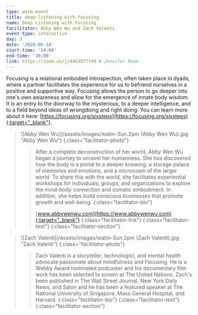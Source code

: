 ```yaml
---
type: watm-event
title: deep-listening-with-focusing
name: Deep Listening with Focusing
facilitator: Abby Wen Wu and Zach Valenti
event-type: interactive
day: 3
date: '2020-06-14'
start-time: '14:00'
end-time: '16:00'
link: https://zoom.us/j/4463977749 # Jennifer Room
---
```


Focusing is a relational embodied introspection, often taken place in dyads, where a partner facilitates the experience for us to befriend ourselves in a positive and supportive way. Focusing allows the person to go deeper into one's own awareness and allow for the emergence of innate body wisdom. It is an entry to the doorway to the mysterious, to a deeper intelligence, and to a field beyond ideas of wrongdoing and right doing. You can learn more about it here: [https://focusing.org/sixsteps](https://focusing.org/sixsteps){:target="_blank"}.

> ![Abby Wen Wu](/assets/images/watm-Sun.2pm (Abby Wen Wu).jpg "Abby Wen Wu")
> {:class="facilitator-photo"}
>
> > After a complete deconstruction of her world, Abby Wen Wu began a journey to unravel her humanness. She has discovered how the body is a portal to a deeper knowing, a storage palace of memories and emotions, and a microcosm of the larger world. To share this with the world, she facilitates experiential workshops for individuals, groups, and organizations to explore the mind-body connection and somatic embodiment. In addition, she helps build conscious businesses that promote growth and well-being.
> > {:class="facilitator-bio"}
> >
> > [www.abbywenwu.com](https://www.abbywenwu.com){:target="_blank"}
> > {:class="facilitator-link"}
> {:class="facilitator-text"}
{:class="facilitator-section"}

> ![Zach Valenti](/assets/images/watm-Sun.2pm (Zach Valenti).jpg "Zach Valenti")
> {:class="facilitator-photo"}
>
> > Zach Valenti is a storyteller, technologist, and mental health advocate passionate about mindfulness and Focusing. He is a Webby Award nominated podcaster and his documentary film work has been selected to screen at The United Nations. Zach's been published in The Wall Street Journal, New York Daily News, and Salon and he has been a featured speaker at The National University of Singapore, Mass General Hospital, and Harvard.
> > {:class="facilitator-bio"}
> {:class="facilitator-text"}
{:class="facilitator-section"}
